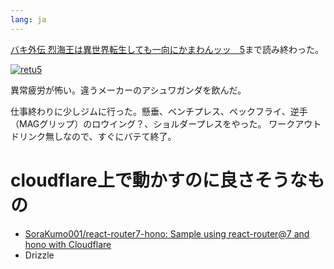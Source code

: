 ```yaml
---
lang: ja
---
```


[バキ外伝 烈海王は異世界転生しても一向にかまわんッッ　5](https://amzn.asia/d/9uOOfII)まで読み終わった。

[![retu5](https://github.com/user-attachments/assets/cfb700a5-fe62-4c22-8a7b-b21ad67e808b)](https://amzn.asia/d/9uOOfII)

異常疲労が怖い。違うメーカーのアシュワガンダを飲んだ。

仕事終わりに少しジムに行った。懸垂、ベンチプレス、ペックフライ、逆手（MAGグリップ）のロウイング？、ショルダープレスをやった。
ワークアウトドリンク無しなので、すぐにバテて終了。

# cloudflare上で動かすのに良さそうなもの

- [SoraKumo001/react-router7-hono: Sample using react-router@7 and hono with Cloudflare](https://github.com/SoraKumo001/react-router7-hono)
- Drizzle
